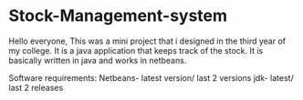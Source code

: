 # Stock-Management-system
Hello everyone, This was a mini project that i designed in the third year of my college. It is a java application that keeps track of the stock. It is basically written in java and works in netbeans.

Software requirements:
Netbeans- latest version/ last 2 versions
jdk- latest/ last 2 releases
